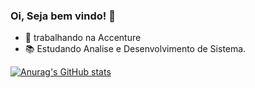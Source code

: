 ### Oi, Seja bem vindo! 👋

- 💼 trabalhando na Accenture
- 📚 Estudando 
Analise e Desenvolvimento de Sistema.

[![Anurag's GitHub stats](https://github-readme-stats.vercel.app/api?username=CorreiaAlexandre)](https://github.com/anuraghazra/github-readme-stats)
